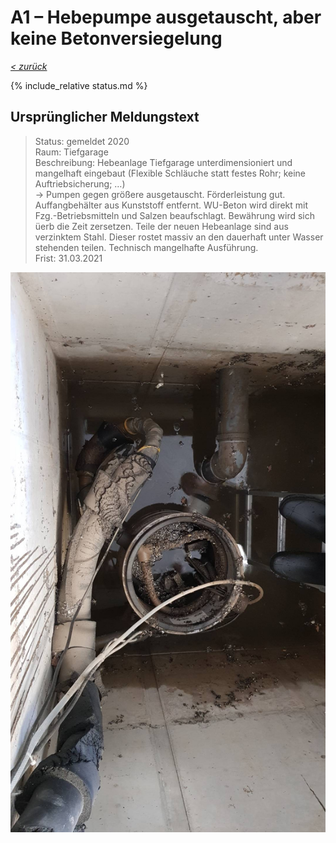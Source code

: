 # A1 &ndash; Hebepumpe ausgetauscht, aber keine Betonversiegelung

_[&lt; zurück](../../index.md)_

{% include_relative status.md %}

## Ursprünglicher Meldungstext

> Status: gemeldet 2020\
> Raum: Tiefgarage\
> Beschreibung: Hebeanlage Tiefgarage unterdimensioniert und mangelhaft eingebaut (Flexible Schläuche statt festes Rohr; keine Auftriebsicherung; …)\
> -> Pumpen gegen größere ausgetauscht. Förderleistung gut. Auffangbehälter aus Kunststoff entfernt. WU-Beton wird direkt mit Fzg.-Betriebsmitteln und Salzen beaufschlagt. Bewährung wird sich üerb die Zeit zersetzen. Teile der neuen Hebeanlage sind aus verzinktem Stahl. Dieser rostet massiv an den dauerhaft unter Wasser stehenden teilen. Technisch mangelhafte Ausführung.\
> Frist: 31.03.2021

![](20200817_184129_small.jpg)